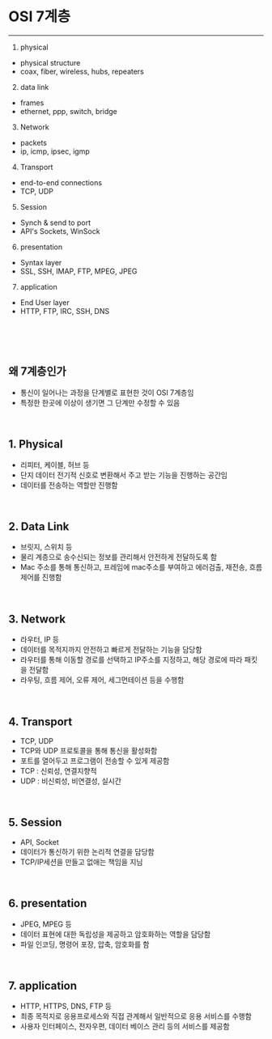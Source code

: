 # OSI 7계층
---
1. physical
  - physical structure
  - coax, fiber, wireless, hubs, repeaters
2. data link
  - frames
  - ethernet, ppp, switch, bridge
3. Network
  - packets
  - ip, icmp, ipsec, igmp
4. Transport
  - end-to-end connections
  - TCP, UDP
5. Session
  - Synch & send to port
  - API's Sockets, WinSock
6. presentation
  - Syntax layer
  - SSL, SSH, IMAP, FTP, MPEG, JPEG
7. application
  - End User layer
  - HTTP, FTP, IRC, SSH, DNS

<br>
<br>
<br>

## 왜 7계층인가
- 통신이 일어나는 과정을 단계별로 표현한 것이 OSI 7계층임
- 특정한 한곳에 이상이 생기면 그 단계만 수정할 수 있음

<br>

## 1. Physical
- 리피터, 케이블, 허브 등
- 단지 데이터 전기적 신호로 변환해서 주고 받는 기능을 진행하는 공간임
- 데이터를 전송하는 역할만 진행함

<br>

## 2. Data Link
- 브릿지, 스위치 등
- 물리 계층으로 송수신되는 정보를 관리해서 안전하게 전달하도록 함
- Mac 주소를 통해 통신하고, 프레임에 mac주소를 부여하고 에러검출, 재전송, 흐름제어를 진행함

<br>

## 3. Network
- 라우터, IP 등
- 데이터를 목적지까지 안전하고 빠르게 전달하는 기능을 담당함
- 라우터를 통해 이동할 경로를 선택하고 IP주소를 지정하고, 해당 경로에 따라 패킷을 전달함
- 라우팅, 흐름 제어, 오류 제어, 세그먼테이션 등을 수행함

<br>


## 4. Transport
- TCP, UDP
- TCP와 UDP 프로토콜을 통해 통신을 활성화함
- 포트를 열어두고 프로그램이 전송할 수 있게 제공함
- TCP : 신뢰성, 연결지향적
- UDP : 비신뢰성, 비연결성, 실시간

<br>

## 5. Session
- API, Socket
- 데이터가 통신하기 위한 논리적 연결을 담당함
- TCP/IP세션을 만들고 없애는 책임을 지님

<br>

## 6. presentation
- JPEG, MPEG 등
- 데이터 표현에 대한 독립성을 제공하고 암호화하는 역할을 담당함
- 파일 인코딩, 명령어 포장, 압축, 암호화를 함

<br>

## 7. application
- HTTP, HTTPS, DNS, FTP 등
- 최종 목적지로 응용프로세스와 직접 관계해서 일반적으로 응용 서비스를 수행함
- 사용자 인터페이스, 전자우편, 데이터 베이스 관리 등의 서비스를 제공함

<br>
